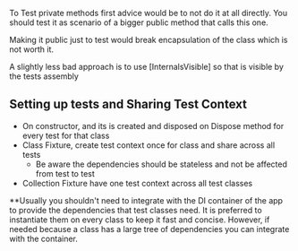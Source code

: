 To Test private methods first advice would be to not do it at all directly.
You should test it as scenario of a bigger public method that calls this one.

Making it public just to test would break encapsulation of the class which is not worth it.

A slightly less bad approach is to use [InternalsVisible] so that is visible by the tests assembly

## Setting up tests and Sharing Test Context
- On constructor, and its is created and disposed on Dispose method for every test for that class
- Class Fixture, create test context once for class and share across all tests
  - Be aware the dependencies should be stateless and not be affected from test to test
- Collection Fixture have one test context across all test classes

**Usually you shouldn't need to integrate with the DI container of the app to provide the dependencies that test classes need.
It is preferred to instantiate them on every class to keep it fast and concise.
However, if needed because a class has a large tree of dependencies you can integrate with the container.
